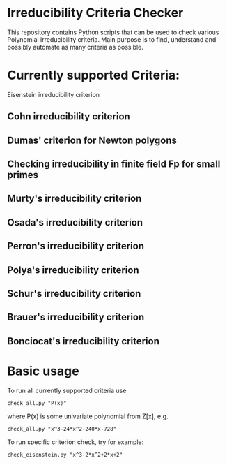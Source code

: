 # Irreducibility Criteria Checker
This repository contains Python scripts that can be used to check various Polynomial irreducibility criteria. Main purpose is to find, understand and possibly automate as many criteria as possible.

# Currently supported Criteria:

Eisenstein irreducibility criterion

## Cohn irreducibility criterion

## Dumas' criterion for Newton polygons

## Checking irreducibility in finite field Fp for small primes

## Murty's irreducibility criterion

## Osada's irreducibility criterion

## Perron's irreducibility criterion

## Polya's irreducibility criterion

## Schur's irreducibility criterion

## Brauer's irreducibility criterion

## Bonciocat's irreducibility criterion

# Basic usage

To run all currently supported criteria use


`
check_all.py "P(x)"
`

where P(x) is some univariate polynomial from Z[x], e.g.
 
 `
check_all.py "x^3-24*x^2-240*x-728"
`

To run specific criterion check, try for example:

 `
check_eisenstein.py "x^3-2*x^2+2*x+2"
`

